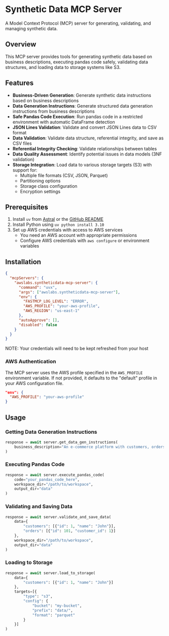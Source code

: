 # Synthetic Data MCP Server

A Model Context Protocol (MCP) server for generating, validating, and managing synthetic data.

## Overview

This MCP server provides tools for generating synthetic data based on business descriptions, executing pandas code safely, validating data structures, and loading data to storage systems like S3.

## Features

- **Business-Driven Generation**: Generate synthetic data instructions based on business descriptions
- **Data Generation Instructions**: Generate structured data generation instructions from business descriptions
- **Safe Pandas Code Execution**: Run pandas code in a restricted environment with automatic DataFrame detection
- **JSON Lines Validation**: Validate and convert JSON Lines data to CSV format
- **Data Validation**: Validate data structure, referential integrity, and save as CSV files
- **Referential Integrity Checking**: Validate relationships between tables
- **Data Quality Assessment**: Identify potential issues in data models (3NF validation)
- **Storage Integration**: Load data to various storage targets (S3) with support for:
  - Multiple file formats (CSV, JSON, Parquet)
  - Partitioning options
  - Storage class configuration
  - Encryption settings

## Prerequisites

1. Install `uv` from [Astral](https://docs.astral.sh/uv/getting-started/installation/) or the [GitHub README](https://github.com/astral-sh/uv#installation)
2. Install Python using `uv python install 3.10`
3. Set up AWS credentials with access to AWS services
   - You need an AWS account with appropriate permissions
   - Configure AWS credentials with `aws configure` or environment variables

## Installation

```json
{
  "mcpServers": {
    "awslabs.syntheticdata-mcp-server": {
      "command": "uvx",
      "args": ["awslabs.syntheticdata-mcp-server"],
      "env": {
        "FASTMCP_LOG_LEVEL": "ERROR",
        "AWS_PROFILE": "your-aws-profile",
        "AWS_REGION": "us-east-1"
      },
      "autoApprove": [],
      "disabled": false
    }
  }
}
```

NOTE: Your credentials will need to be kept refreshed from your host

### AWS Authentication

The MCP server uses the AWS profile specified in the `AWS_PROFILE` environment variable. If not provided, it defaults to the "default" profile in your AWS configuration file.

```json
"env": {
  "AWS_PROFILE": "your-aws-profile"
}
```

## Usage

### Getting Data Generation Instructions

```python
response = await server.get_data_gen_instructions(
    business_description="An e-commerce platform with customers, orders, and products"
)
```

### Executing Pandas Code

```python
response = await server.execute_pandas_code(
    code="your_pandas_code_here",
    workspace_dir="/path/to/workspace",
    output_dir="data"
)
```

### Validating and Saving Data

```python
response = await server.validate_and_save_data(
    data={
        "customers": [{"id": 1, "name": "John"}],
        "orders": [{"id": 101, "customer_id": 1}]
    },
    workspace_dir="/path/to/workspace",
    output_dir="data"
)
```

### Loading to Storage

```python
response = await server.load_to_storage(
    data={
        "customers": [{"id": 1, "name": "John"}]
    },
    targets=[{
        "type": "s3",
        "config": {
            "bucket": "my-bucket",
            "prefix": "data/",
            "format": "parquet"
        }
    }]
)
```
